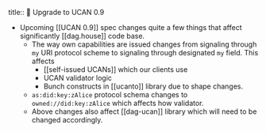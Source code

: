 title:: 🚦 Upgrade to UCAN 0.9

- Upcoming [[UCAN 0.9]] spec changes quite a few things that affect significantly [[dag.house]] code base.
	- The way own capabilities are issued changes from signaling through `my` URI protocol scheme to signaling through designated `my` field. This affects
		- [[self-issued UCANs]] which our clients use
		- UCAN validator logic
		- Bunch constructs in [[ucanto]] library due to shape changes.
	- `as:did:key:zAlice` protocol schema changes to `owned://did:key:zAlice` which affects how validator.
	- Above changes also affect [[dag-ucan]] library which will need to be changed accordingly.